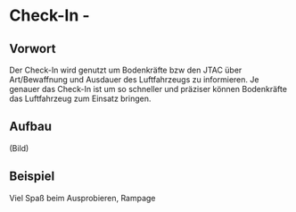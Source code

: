 # Check-In -

## Vorwort

Der Check-In wird genutzt um Bodenkräfte bzw den JTAC über Art/Bewaffnung und Ausdauer des Luftfahrzeugs zu informieren. Je genauer das Check-In ist um so schneller und präziser können Bodenkräfte das Luftfahrzeug zum Einsatz bringen.

## Aufbau

(Bild)




## Beispiel






Viel Spaß beim Ausprobieren, Rampage

